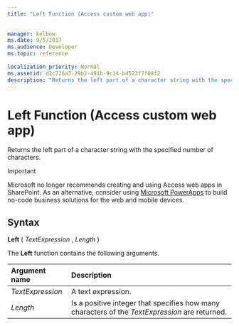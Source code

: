 ```yaml
---
title: "Left Function (Access custom web app)"
 
 
manager: kelbow
ms.date: 9/5/2017
ms.audience: Developer
ms.topic: reference
  
localization_priority: Normal
ms.assetid: d2c726a3-29b2-491b-9c14-b4523f7f08f2
description: "Returns the left part of a character string with the specified number of characters."
---
```


# Left Function (Access custom web app)

Returns the left part of a character string with the specified number of characters.
  
> [!IMPORTANT]
> Microsoft no longer recommends creating and using Access web apps in SharePoint. As an alternative, consider using [Microsoft PowerApps](https://powerapps.microsoft.com/en-us/) to build no-code business solutions for the web and mobile devices. 
  
## Syntax

 **Left** (  *TextExpression*  ,  *Length*  ) 
  
The **Left** function contains the following arguments. 
  
|**Argument name**|**Description**|
|:-----|:-----|
| *TextExpression*  <br/> |A text expression.  <br/> |
| *Length*  <br/> |Is a positive integer that specifies how many characters of the  *TextExpression*  are returned.  <br/> |
   

